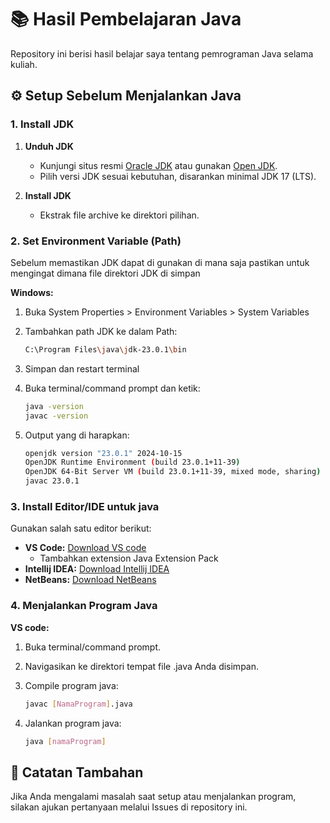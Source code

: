 # 📚 Hasil Pembelajaran Java

Repository ini berisi hasil belajar saya tentang pemrograman Java selama kuliah.

## ⚙️ Setup Sebelum Menjalankan Java

### 1. Install JDK

1. **Unduh JDK**
    - Kunjungi situs resmi [Oracle JDK](https://www.oracle.com/java/technologies/downloads/) atau gunakan [Open JDK](https://jdk.java.net/).
    - Pilih versi JDK sesuai kebutuhan, disarankan minimal JDK 17 (LTS).
  
2. **Install JDK**
   - Ekstrak file archive ke direktori pilihan.

### 2. Set Environment Variable (Path)

Sebelum memastikan JDK dapat di gunakan di mana saja pastikan untuk mengingat dimana file direktori JDK di simpan

**Windows:**

1. Buka System Properties > Environment Variables > System Variables
   
2. Tambahkan path JDK ke dalam Path:
    ```bash
    C:\Program Files\java\jdk-23.0.1\bin
    
3. Simpan dan restart terminal
   
4. Buka terminal/command prompt dan ketik:
    ```bash
    java -version
    javac -version

5. Output yang di harapkan:
    ```bash
    openjdk version "23.0.1" 2024-10-15
    OpenJDK Runtime Environment (build 23.0.1+11-39)
    OpenJDK 64-Bit Server VM (build 23.0.1+11-39, mixed mode, sharing)
    javac 23.0.1

### 3. Install Editor/IDE untuk java

Gunakan salah satu editor berikut:

- **VS Code:** [Download VS code](https://code.visualstudio.com/)
    - Tambahkan extension Java Extension Pack
- **Intellij IDEA:** [Download Intellij IDEA](https://www.jetbrains.com/idea/)
- **NetBeans:** [Download NetBeans](https://netbeans.apache.org/front/main/index.html)

### 4. Menjalankan Program Java

**VS code:**

1. Buka terminal/command prompt.
   
2. Navigasikan ke direktori tempat file .java Anda disimpan.
   
3. Compile program java:
    ```bash
    javac [NamaProgram].java
    
4. Jalankan program java:
    ```bash
    java [namaProgram]

## 🧩 Catatan Tambahan
Jika Anda mengalami masalah saat setup atau menjalankan program, silakan ajukan pertanyaan melalui Issues di repository ini.

